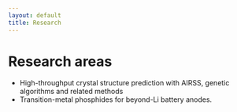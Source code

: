 ```yaml
---
layout: default 
title: Research
---
```


# Research areas

- High-throughput crystal structure prediction with AIRSS, genetic algorithms and related methods
- Transition-metal phosphides for beyond-Li battery anodes.
